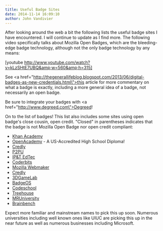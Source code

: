 ```yaml
---
title: Useful Badge Sites
date: 2014-11-14 16:09:10
author: John Vandivier
---
```




After looking around the web a bit the following lists the useful badge sites I have encountered. I will continue to update as I find more. The following video specifically talks about Mozilla Open Badges, which are the bleeding-edge badge technology, although not the only badge technology by any means:

[youtube http://www.youtube.com/watch?v=kLzSHtE7UBQ&amp;w=560&amp;h=315]

See <a href=\"http://thegenerallifeblog.blogspot.com/2013/06/digital-badges-as-new-credentials.html\">this article</a> for more commentary on what a badge is exactly, including a more general idea of a badge, not necessarily an open badge.

Be sure to integrate your badges with <a href=\"http://www.degreed.com\">Degreed</a>!

On to the list of badges! This list also includes some sites using open badge's close cousin, open credit. \"Closed\" in parentheses indicates that the badge is not Mozilla Open Badge nor open credit compliant:
<ul>
	<li><a href=\"https://www.khanacademy.org/\">Khan Academy</a></li>
	<li><a href=\"http://www.openacademy.us/\">OpenAcademy</a> - A US-Accredited High School Diploma!</li>
	<li><a href=\"https://credly.com/\">Credly</a></li>
	<li><a href=\"https://p2pu.org/en/\">P2PU</a></li>
	<li><a href=\"http://iptedtec.org/browse/\">IP&amp;T EdTec</a></li>
	<li><a href=\"https://coderbits.com/\">Coderbits</a></li>
	<li><a href=\"https://badges.webmaker.org/\">Mozilla Webmaker</a></li>
	<li><a href=\"https://credly.com/integrations\">Credly</a></li>
	<li><a href=\"http://3dgamelab.com/\">3DGameLab</a></li>
	<li><a href=\"http://badgeos.org/\">BadgeOS</a></li>
	<li><a href=\"http://www.codeschool.com/\">Codeschool</a></li>
	<li><a href=\"http://teamtreehouse.com/\">Treehouse</a></li>
	<li><a href=\"http://mruniversity.com/\">MRUniversity</a></li>
	<li><a href=\"http://www.brainbench.com/index.html\">Brainbench</a></li>
</ul>
Expect more familiar and mainstream names to pick this up soon. Numerous universities including well known ones like UIUC are picking this up in the near future as well as numerous businesses including Microsoft.